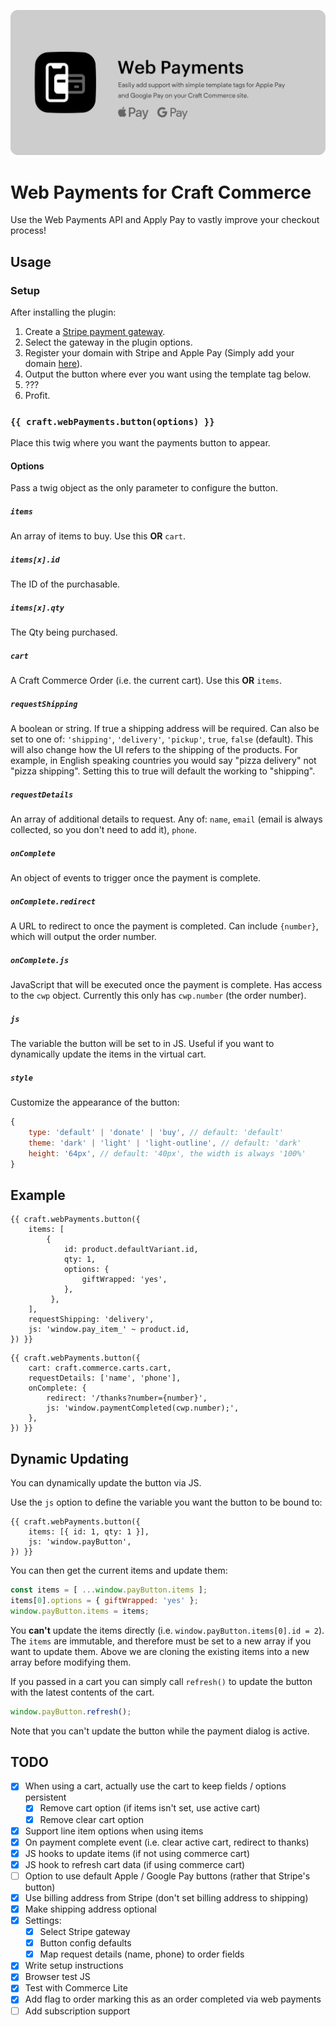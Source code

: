 ![Web Payments](./resources/imgs/banner.jpg)

# Web Payments for Craft Commerce

Use the Web Payments API and Apply Pay to vastly improve your checkout process!

## Usage
### Setup
After installing the plugin:

1. Create a [Stripe payment gateway](https://plugins.craftcms.com/commerce-stripe).
2. Select the gateway in the plugin options.
3. Register your domain with Stripe and Apple Pay (Simply add your domain [here](https://dashboard.stripe.com/account/apple_pay)).
4. Output the button where ever you want using the template tag below.
5. ???
6. Profit.

### `{{ craft.webPayments.button(options) }}`
Place this twig where you want the payments button to appear.

#### Options
Pass a twig object as the only parameter to configure the button.

##### `items`
An array of items to buy. Use this **OR** `cart`.

##### `items[x].id`
The ID of the purchasable.

##### `items[x].qty`
The Qty being purchased.

##### `cart`
A Craft Commerce Order (i.e. the current cart). Use this **OR** `items`.

##### `requestShipping`
A boolean or string. If true a shipping address will be required. Can also be 
set to one of: `'shipping'`, `'delivery'`, `'pickup'`, `true`, `false` (default).
This will also change how the UI refers to the shipping of the products. For 
example, in English speaking countries you would say "pizza delivery" not 
"pizza shipping". Setting this to true will default the working to "shipping".

##### `requestDetails`
An array of additional details to request. Any of: `name`, `email` (email is 
always collected, so you don't need to add it), `phone`.

##### `onComplete`
An object of events to trigger once the payment is complete.

##### `onComplete.redirect`
A URL to redirect to once the payment is completed. Can include `{number}`, 
which will output the order number.

##### `onComplete.js`
JavaScript that will be executed once the payment is complete. Has access to the 
`cwp` object. Currently this only has `cwp.number` (the order number).

##### `js`
The variable the button will be set to in JS. Useful if you want to dynamically
update the items in the virtual cart.

##### `style`
Customize the appearance of the button:

```js
{
    type: 'default' | 'donate' | 'buy', // default: 'default'
    theme: 'dark' | 'light' | 'light-outline', // default: 'dark'
    height: '64px', // default: '40px', the width is always '100%'
}
```

## Example
```twig
{{ craft.webPayments.button({
    items: [
        { 
            id: product.defaultVariant.id, 
            qty: 1,
            options: {
                giftWrapped: 'yes',
            },
         },
    ],
    requestShipping: 'delivery',
    js: 'window.pay_item_' ~ product.id,
}) }}
```

```twig
{{ craft.webPayments.button({
    cart: craft.commerce.carts.cart,
    requestDetails: ['name', 'phone'],
    onComplete: {
        redirect: '/thanks?number={number}',
        js: 'window.paymentCompleted(cwp.number);',
    },
}) }}
```

## Dynamic Updating
You can dynamically update the button via JS. 

Use the `js` option to define the variable you want the button to be bound to:

```twig
{{ craft.webPayments.button({
    items: [{ id: 1, qty: 1 }],
    js: 'window.payButton',
}) }}
```

You can then get the current items and update them:

```js
const items = [ ...window.payButton.items ];
items[0].options = { giftWrapped: 'yes' };
window.payButton.items = items;
```

You **can't** update the items directly (i.e. `window.payButton.items[0].id = 2`). 
The `items` are immutable, and therefore must be set to a new array if you want 
to update them. Above we are cloning the existing items into a new array before 
modifying them.

If you passed in a cart you can simply call `refresh()` to update the button 
with the latest contents of the cart.

```js
window.payButton.refresh();
```

Note that you can't update the button while the payment dialog is active.

## TODO
- [x] When using a cart, actually use the cart to keep fields / options persistent
  - [x] Remove cart option (if items isn't set, use active cart)
  - [x] Remove clear cart option
- [x] Support line item options when using items
- [x] On payment complete event (i.e. clear active cart, redirect to thanks)
- [x] JS hooks to update items (if not using commerce cart)
- [x] JS hook to refresh cart data (if using commerce cart)
- [ ] Option to use default Apple / Google Pay buttons (rather that Stripe's button)
- [x] Use billing address from Stripe (don't set billing address to shipping)
- [x] Make shipping address optional
- [x] Settings:
  - [x] Select Stripe gateway
  - [x] Button config defaults
  - [x] Map request details (name, phone) to order fields
- [x] Write setup instructions
- [x] Browser test JS
- [x] Test with Commerce Lite
- [x] Add flag to order marking this as an order completed via web payments
- [ ] Add subscription support